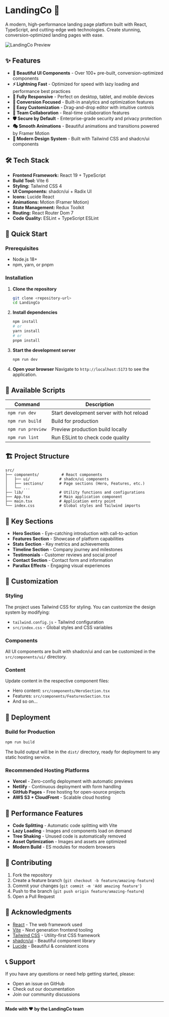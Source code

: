 # LandingCo 🚀

A modern, high-performance landing page platform built with React, TypeScript, and cutting-edge web technologies. Create stunning, conversion-optimized landing pages with ease.

![LandingCo Preview](https://picsum.photos/id/237/1200/600)

## ✨ Features

- **🎨 Beautiful UI Components** - Over 100+ pre-built, conversion-optimized components
- **⚡ Lightning Fast** - Optimized for speed with lazy loading and performance best practices
- **📱 Fully Responsive** - Perfect on desktop, tablet, and mobile devices
- **🎯 Conversion Focused** - Built-in analytics and optimization features
- **🔧 Easy Customization** - Drag-and-drop editor with intuitive controls
- **👥 Team Collaboration** - Real-time collaboration features
- **🛡️ Secure by Default** - Enterprise-grade security and privacy protection
- **🎭 Smooth Animations** - Beautiful animations and transitions powered by Framer Motion
- **🌙 Modern Design System** - Built with Tailwind CSS and shadcn/ui components

## 🛠️ Tech Stack

- **Frontend Framework:** React 19 + TypeScript
- **Build Tool:** Vite 6
- **Styling:** Tailwind CSS 4
- **UI Components:** shadcn/ui + Radix UI
- **Icons:** Lucide React
- **Animations:** Motion (Framer Motion)
- **State Management:** Redux Toolkit
- **Routing:** React Router Dom 7
- **Code Quality:** ESLint + TypeScript ESLint

## 🚀 Quick Start

### Prerequisites

- Node.js 18+
- npm, yarn, or pnpm

### Installation

1. **Clone the repository**

   ```bash
   git clone <repository-url>
   cd LandingCo
   ```

2. **Install dependencies**

   ```bash
   npm install
   # or
   yarn install
   # or
   pnpm install
   ```

3. **Start the development server**

   ```bash
   npm run dev
   ```

4. **Open your browser**
   Navigate to `http://localhost:5173` to see the application.

## 📜 Available Scripts

| Command           | Description                              |
| ----------------- | ---------------------------------------- |
| `npm run dev`     | Start development server with hot reload |
| `npm run build`   | Build for production                     |
| `npm run preview` | Preview production build locally         |
| `npm run lint`    | Run ESLint to check code quality         |

## 🏗️ Project Structure

```
src/
├── components/          # React components
│   ├── ui/             # shadcn/ui components
│   ├── sections/       # Page sections (Hero, Features, etc.)
│   └── ...
├── lib/                # Utility functions and configurations
├── App.tsx             # Main application component
├── main.tsx            # Application entry point
└── index.css           # Global styles and Tailwind imports
```

## 🎨 Key Sections

- **Hero Section** - Eye-catching introduction with call-to-action
- **Features Section** - Showcase of platform capabilities
- **Stats Section** - Key metrics and achievements
- **Timeline Section** - Company journey and milestones
- **Testimonials** - Customer reviews and social proof
- **Contact Section** - Contact form and information
- **Parallax Effects** - Engaging visual experiences

## 🔧 Customization

### Styling

The project uses Tailwind CSS for styling. You can customize the design system by modifying:

- `tailwind.config.js` - Tailwind configuration
- `src/index.css` - Global styles and CSS variables

### Components

All UI components are built with shadcn/ui and can be customized in the `src/components/ui/` directory.

### Content

Update content in the respective component files:

- Hero content: `src/components/HeroSection.tsx`
- Features: `src/components/FeaturesSection.tsx`
- And so on...

## 🚀 Deployment

### Build for Production

```bash
npm run build
```

The build output will be in the `dist/` directory, ready for deployment to any static hosting service.

### Recommended Hosting Platforms

- **Vercel** - Zero-config deployment with automatic previews
- **Netlify** - Continuous deployment with form handling
- **GitHub Pages** - Free hosting for open-source projects
- **AWS S3 + CloudFront** - Scalable cloud hosting

## 🧪 Performance Features

- **Code Splitting** - Automatic code splitting with Vite
- **Lazy Loading** - Images and components load on demand
- **Tree Shaking** - Unused code is automatically removed
- **Asset Optimization** - Images and assets are optimized
- **Modern Build** - ES modules for modern browsers

## 🤝 Contributing

1. Fork the repository
2. Create a feature branch (`git checkout -b feature/amazing-feature`)
3. Commit your changes (`git commit -m 'Add amazing feature'`)
4. Push to the branch (`git push origin feature/amazing-feature`)
5. Open a Pull Request

## 🙏 Acknowledgments

- [React](https://reactjs.org/) - The web framework used
- [Vite](https://vitejs.dev/) - Next generation frontend tooling
- [Tailwind CSS](https://tailwindcss.com/) - Utility-first CSS framework
- [shadcn/ui](https://ui.shadcn.com/) - Beautiful component library
- [Lucide](https://lucide.dev/) - Beautiful & consistent icons

## 📞 Support

If you have any questions or need help getting started, please:

- Open an issue on GitHub
- Check out our documentation
- Join our community discussions

---

**Made with ❤️ by the LandingCo team**

